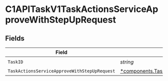 # C1APITaskV1TaskActionsServiceApproveWithStepUpRequest


## Fields

| Field                                                                                                                           | Type                                                                                                                            | Required                                                                                                                        | Description                                                                                                                     |
| ------------------------------------------------------------------------------------------------------------------------------- | ------------------------------------------------------------------------------------------------------------------------------- | ------------------------------------------------------------------------------------------------------------------------------- | ------------------------------------------------------------------------------------------------------------------------------- |
| `TaskID`                                                                                                                        | *string*                                                                                                                        | :heavy_check_mark:                                                                                                              | N/A                                                                                                                             |
| `TaskActionsServiceApproveWithStepUpRequest`                                                                                    | [*components.TaskActionsServiceApproveWithStepUpRequest](../../models/components/taskactionsserviceapprovewithstepuprequest.md) | :heavy_minus_sign:                                                                                                              | N/A                                                                                                                             |